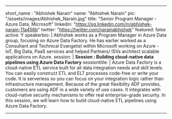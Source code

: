 ---

short_name : "Abhishek Narain"
name: "Abhishek Narain"
pic: "/assets/images/Abhishek_Narain.jpg"
title: "Senior Program Manager - Azure Data, Microsoft"
linkedin: "https://sg.linkedin.com/in/abhishek-narain-11a456b"
twitter: "https://twitter.com/narainabhishek"
featured: false
active: Y
speakerbio: |
    Abhishek works as a Program Manager in Azure Data group, focusing on Azure Data Factory. He has earlier worked as a Consultant and Technical Evangelist within Microsoft working on Azure - IoT, Big Data, PaaS services and helped Partners/ ISVs architect scalable applications on Azure.
session: |
    **Session : Building cloud-native data pipelines using Azure Data Factory**
sessiontitle: |
   Azure Data Factory is a cloud-native ETL service built for all data integration needs and skill levels.  You can easily construct ETL and ELT processes code-free or write your code.  It is serverless so you can focus on your integration logic rather than infrastructure management.  Because of the great flexibility ADF provides, customers are using ADF in a wide variety of use cases. It integrates with cloud-native security mechanisms to offer real enterprise-grade security. In this session, we will learn how to build cloud-native ETL pipelines using Azure Data Factory.

---